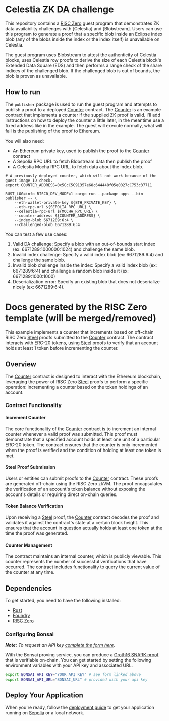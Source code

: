 # Celestia ZK DA challenge

This repository contains a [RISC Zero] guest program that demonstrates ZK data availability challenges with [Celestia]
and [Blobstream]. Users can use this program to generate a proof that a specific blob inside an Eclipse index blob
(any of the blobs inside the index or the index itself) is unavailable on Celestia.

The guest program uses Blobstream to attest the authenticity of Celestia blocks, uses Celestia row proofs to derive
the size of each Celestia block's Extended Data Square (EDS) and then performs a range check of the share indices
of the challenged blob. If the challenged blob is out of bounds, the blob is proven as unavailable.

## How to run

The `publisher` package is used to run the guest program and attempts to publish a proof to a deployed [Counter] contract.
The [Counter] is an example contract that implements a counter if the supplied ZK proof is valid. I'll add instructions
on how to deploy the counter a little later, in the meantime use a fixed address like in the example. The guest will
execute normally, what will fail is the publishing of the proof to Ethereum.

You will also need:
* An Ethereum private key, used to publish the proof to the [Counter] contract
* A Sepolia RPC URL to fetch Blobstream data then publish the proof
* A Celestia Mocha RPC URL, to fetch data about the index blob.

```shell
# A previously deployed counter, which will not work because of the guest image ID check.
export COUNTER_ADDRESS=0x5CcC5C91357e68c644448f05e0027cC753c37711

RUST_LOG=info RISC0_DEV_MODE=1 cargo run --package apps --bin publisher -- \
    --eth-wallet-private-key ${ETH_PRIVATE_KEY} \
    --eth-rpc-url ${SEPOLIA_RPC_URL} \
    --celestia-rpc-url ${MOCHA_RPC_URL} \
    --counter-address ${COUNTER_ADDRESS} \
    --index-blob 6671289:6:4 \
    --challenged-blob 6671289:6:4
```

You can test a few use cases:

1. Valid DA challenge: Specify a blob with an out-of-bounds start index (ex: 6671289:1000000:1024) and challenge the same blob.
2. Invalid index challenge: Specify a valid index blob (ex: 6671289:6:4) and challenge the same blob.
3. Invalid blob challenge inside the index: Specify a valid index blob (ex: 6671289:6:4) and challenge a random blob inside it (ex: 6671289:1000:1000)
4. Deserialization error: Specify an existing blob that does not deserialize nicely (ex: 6671289:6:4).







# Docs generated by the RISC Zero template (will be merged/removed)
This example implements a counter that increments based on off-chain RISC Zero [Steel] proofs submitted to the [Counter] contract.
The contract interacts with ERC-20 tokens, using [Steel] proofs to verify that an account holds at least 1 token before incrementing the counter.

## Overview

The [Counter] contract is designed to interact with the Ethereum blockchain, leveraging the power of RISC Zero [Steel] proofs to perform a specific operation: incrementing a counter based on the token holdings of an account.

### Contract Functionality

#### Increment Counter

The core functionality of the [Counter] contract is to increment an internal counter whenever a valid proof was submitted.
This proof must demonstrate that a specified account holds at least one unit of a particular ERC-20 token.
The contract ensures that the counter is only incremented when the proof is verified and the condition of holding at least one token is met.

#### Steel Proof Submission

Users or entities can submit proofs to the [Counter] contract.
These proofs are generated off-chain using the RISC Zero zkVM.
The proof encapsulates the verification of an account's token balance without exposing the account's details or requiring direct on-chain queries.

#### Token Balance Verification

Upon receiving a [Steel] proof, the [Counter] contract decodes the proof and validates it against the contract's state at a certain block height.
This ensures that the account in question actually holds at least one token at the time the proof was generated.

#### Counter Management

The contract maintains an internal counter, which is publicly viewable.
This counter represents the number of successful verifications that have occurred.
The contract includes functionality to query the current value of the counter at any time.

## Dependencies

To get started, you need to have the following installed:

- [Rust]
- [Foundry]
- [RISC Zero]

### Configuring Bonsai

***Note:*** *To request an API key [complete the form here](https://bonsai.xyz/apply).*

With the Bonsai proving service, you can produce a [Groth16 SNARK proof] that is verifiable on-chain.
You can get started by setting the following environment variables with your API key and associated URL.

```bash
export BONSAI_API_KEY="YOUR_API_KEY" # see form linked above
export BONSAI_API_URL="BONSAI_URL" # provided with your api key
```

## Deploy Your Application

When you're ready, follow the [deployment guide] to get your application running on [Sepolia] or a local network.

[Foundry]: https://getfoundry.sh/
[Groth16 SNARK proof]: https://www.risczero.com/news/on-chain-verification
[RISC Zero]: https://dev.risczero.com/api/zkvm/install
[Sepolia]: https://www.alchemy.com/overviews/sepolia-testnet
[deployment guide]: ./deployment-guide.md
[Rust]: https://doc.rust-lang.org/cargo/getting-started/installation.html
[Counter]: ./contracts/src/Counter.sol
[Steel]: https://www.risczero.com/blog/introducing-steel
